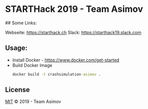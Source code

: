 # STARTHack 2019 - Team Asimov

## Some Links:

Webseite: https://starthack.ch
Slack: https://starthack19.slack.com

## Usage:
* Install Docker - https://www.docker.com/get-started
* Build Docker Image
    ```cmd
    docker build -t crashsimulation-asimov .
    ```

## License

[MIT](LICENSE) © 2019 - Team Asimov